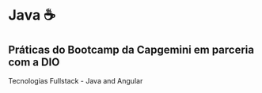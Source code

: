 # Java ☕

## Práticas do Bootcamp da Capgemini em parceria com a DIO

Tecnologias Fullstack - Java and Angular

